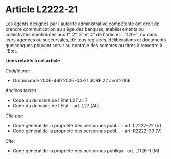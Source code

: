 # Article L2222-21

Les agents désignés par l'autorité administrative compétente ont droit de prendre communication au siège des banques,
établissements ou collectivités mentionnés aux 1°, 2°, 3° et 4° de l'article L. 1126-1, ou dans leurs agences ou succursales,
de tous registres, délibérations et documents quelconques pouvant servir au contrôle des sommes ou titres à remettre à
l'Etat.

**Liens relatifs à cet article**

_Codifié par_:

  - Ordonnance 2006-460 2006-04-21 JORF 22 avril 2006

_Anciens textes_:

  - Code du domaine de l'Etat L27 al. 7
  - Code du domaine de l'Etat - art. L27 (Ab)

_Cité par_:

  - Code général de la propriété des personnes publ... - art. L2222-22 (V)
  - Code général de la propriété des personnes publ... - art. R2222-33 (V)

_Cite_:

  - Code général de la propriété des personnes publiqu - art. L1126-1 (M)
